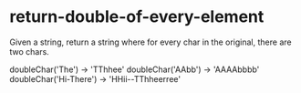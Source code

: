 # return-double-of-every-element
 Given a string, return a string where for every char in the original,
 there are two chars.

 doubleChar('The') → 'TThhee'
 doubleChar('AAbb') → 'AAAAbbbb'
 doubleChar('Hi-There') → 'HHii--TThheerree'
